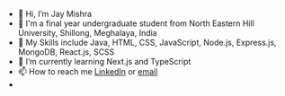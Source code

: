 - 👋 Hi, I’m Jay Mishra
- 🏫 I'm a final year undergraduate student from North Eastern Hill University, Shillong, Meghalaya, India
- 👀 My Skills include Java, HTML, CSS, JavaScript, Node.js, Express.js, MongoDB, React.js, SCSS
- 🌱 I’m currently learning Next.js and TypeScript
- 📫 How to reach me [LinkedIn](https://www.linkedin.com/in/jay-mishra-4a15b01a9/) or [email](jayisatwork1@gmail.com)
- 

<!---
Vancey567/Vancey567 is a ✨ special ✨ repository because its `README.md` (this file) appears on your GitHub profile.
You can click the Preview link to take a look at your changes.
--->
